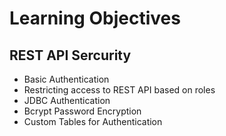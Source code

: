 # Learning Objectives

## REST API Sercurity

- Basic Authentication
- Restricting access to REST API based on roles
- JDBC Authentication
- Bcrypt Password Encryption
- Custom Tables for Authentication
